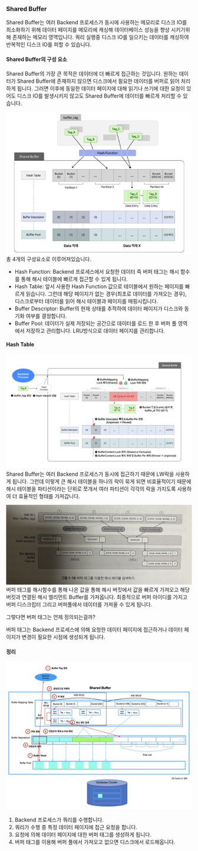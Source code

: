 ### Shared Buffer

Shared Buffer는 여러 Backend 프로세스가 동시에 사용하는 메모리로 디스크 IO를 최소화하기 위해 데이터 페이지를 메모리에 캐싱해 데이터베이스 성능을 향상 시키기위해 존재하는 메모리 영역입니다. 쿼리 실행중 디스크 IO를 일으키는 데이터를 캐싱하여 반복적인 디스크 IO를 피할 수 있습니다.

#### Shared Buffer의 구성 요소
Shared Buffer의 가장 큰 목적은 데이터에 더 빠르게 접근하는 것입니다. 원하는 데이터가 Shared Buffer에 존재하지 않으면 디스크에서 필요한 데이터를 버퍼로 읽어 처리하게 됩니다. 그러면 이후에 동일한 데이터 페이지에 대해 읽기나 쓰기에 대한 요청이 있어도 디스크 IO를 발생시키지 않고도 Shared Buffer에 데이터를 빠르게 처리할 수 있습니다.

![Shared Buffer](../images/shared_buffer.png)
총 4개의 구성요소로 이루어져있습니다.
- Hash Function: Backend 프로세스에서 요청한 데이터 즉 버퍼 태그는 해시 함수를 통해 해시 테이블에 빠르게 접근할 수 있게 됩니다.
- Hash Table: 앞서 사용한 Hash Function 값으로 테이블에서 원하는 페이지를 빠르게 읽습니다. 그런데 해당 페이지가 없는 경우(최초로 데이터를 가져오는 경우), 디스크로부터 데이터를 읽어 해시 테이블과 페이지를 매핑시킵니다.
- Buffer Descriptor: Buffer의 현재 상태를 추적하여 데이터 페이지가 디스크와 동기화 여부를 결정합니다.
- Buffer Pool: 데이터가 실제 저장되는 공간으로 데이터를 로드 한 후 버퍼 풀 영역에서 저장하고 관리합니다. LRU방식으로 데이터 페이지를 관리합니다.

#### Hash Table
![Shared Buffer Hash Table](../images/shared_buffer_hash_table.png)
Shared Buffer는 여러 Backend 프로세스가 동시에 접근하기 때문에 LW락을 사용하게 됩니다. 
그런데 이렇게 큰 해시 테이블을 하나의 락이 묶게 되면 비효율적이기 때문에 해시 테이블을 파티션이라는 단위로 쪼개서 여러 파티션이 각각의 락을 가지도록 사용하여 더 효율적인 형태를 가져갑니다.

![Hash Table](../images/hash_table.png)
버퍼 태그를 해시함수를 통해 나온 값을 통해 해시 버킷에서 값을 빠르게 가져오고 해당 버킷과 연결된 해시 엘리먼트 Buffer를 가져옵니다. 최종적으로 버퍼 아이디를 가지고 버퍼 디스크립터 그리고 버퍼풀에서 데이터를 가져올 수 있게 됩니다.

그렇다면 버퍼 태그는 언제 정의되는걸까?

버퍼 태그는 Backend 프로세스에 의해 요청한 데이터 페이지에 접근하거나 데이터 페이지가 변경이 필요한 시점에 생성되게 됩니다.
#### 정리

![Process](../images/shared_buffer_process.png)

1. Backend 프로세스가 쿼리를 수행합니다.
2. 쿼리가 수행 중 특정 데이터 페이지에 접근 요청을 합니다.
3. 요청에 의해 데이터 페이지에 대한 버퍼 태그를 생성하게 됩니다.
4. 버퍼 태그를 이용해 버퍼 풀에서 가져오고 없으면 디스크에서 로드해옵니다.

